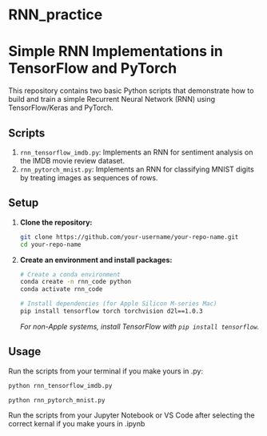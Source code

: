 # RNN_practice
# Simple RNN Implementations in TensorFlow and PyTorch

This repository contains two basic Python scripts that demonstrate how to build and train a simple Recurrent Neural Network (RNN) using TensorFlow/Keras and PyTorch.

## Scripts

1.  `rnn_tensorflow_imdb.py`: Implements an RNN for sentiment analysis on the IMDB movie review dataset.
2.  `rnn_pytorch_mnist.py`: Implements an RNN for classifying MNIST digits by treating images as sequences of rows.

## Setup

1.  **Clone the repository:**
    ```bash
    git clone https://github.com/your-username/your-repo-name.git
    cd your-repo-name
    ```

2.  **Create an environment and install packages:**
    ```bash
    # Create a conda environment
    conda create -n rnn_code python
    conda activate rnn_code

    # Install dependencies (for Apple Silicon M-series Mac)
    pip install tensorflow torch torchvision d2l==1.0.3
    ```
    *For non-Apple systems, install TensorFlow with `pip install tensorflow`.*

## Usage

Run the scripts from your terminal if you make yours in .py:

```bash
python rnn_tensorflow_imdb.py
```

```bash
python rnn_pytorch_mnist.py
```

Run the scripts from your Jupyter Notebook or VS Code after selecting the correct kernal if you make yours in .ipynb
